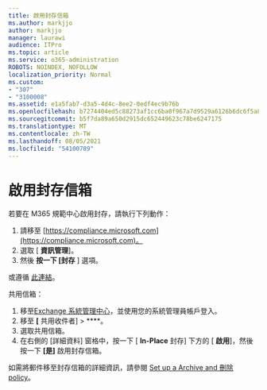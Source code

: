 ```yaml
---
title: 啟用封存信箱
ms.author: markjjo
author: markjjo
manager: laurawi
audience: ITPro
ms.topic: article
ms.service: o365-administration
ROBOTS: NOINDEX, NOFOLLOW
localization_priority: Normal
ms.custom:
- "307"
- "3100008"
ms.assetid: e1a5fab7-d3a5-4d4c-8ee2-0edf4ec9b76b
ms.openlocfilehash: b7274404ed5c88273af1cc6ba0f967a7d9529a6126b6dc6f5a8e9561f0b77418
ms.sourcegitcommit: b5f7da89a650d2915dc652449623c78be6247175
ms.translationtype: MT
ms.contentlocale: zh-TW
ms.lasthandoff: 08/05/2021
ms.locfileid: "54100789"
---
```

# <a name="enable-an-archive-mailbox"></a>啟用封存信箱

若要在 M365 規範中心啟用封存，請執行下列動作：

1. 請移至 [https://compliance.microsoft.com](https://compliance.microsoft.com)。
2. 選取 [ **資訊管理**]。
3. 然後 **按一下 [封存** ] 選項。

或遵循 [此連結](https://sip.compliance.microsoft.com/informationgovernance?viewid=archive)。  

共用信箱：

1. 移至[Exchange 系統管理中心](https://outlook.office365.com/ecp)，並使用您的系統管理員帳戶登入。
2. 移至 **[** 共用收件者]  >  ****。
3. 選取共用信箱。
4. 在右側的 [詳細資料] 窗格中，按一下 [ **In-Place** 封存] 下方的 [ **啟用**]，然後按一下 **[是]** 啟用封存信箱。

如需將郵件移至封存信箱的詳細資訊，請參閱 [Set up a Archive and 刪除 policy](https://docs.microsoft.com//office365/securitycompliance/set-up-an-archive-and-deletion-policy-for-mailboxes)。
